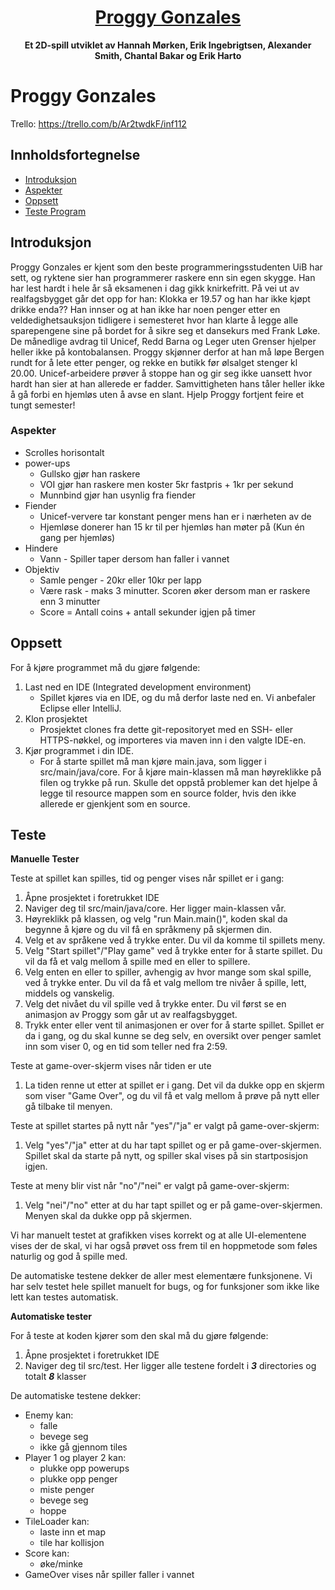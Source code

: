 <h1 align="center">
  <a href="https://git.app.uib.no/Erik.Ingebrigtsen/inf112.proggy-gonzales">
    Proggy Gonzales
  </a>
</h1>

<p align="center">
  <strong>Et 2D-spill utviklet av Hannah Mørken, Erik Ingebrigtsen, Alexander Smith, Chantal Bakar og Erik Harto</strong><br>
</p>

# Proggy Gonzales
Trello: https://trello.com/b/Ar2twdkF/inf112

## Innholdsfortegnelse
-   [Introduksjon](#introduksjon)
-   [Aspekter](#aspekter)
-   [Oppsett](#oppsett)
-   [Teste Program](#teste)


## Introduksjon
Proggy Gonzales er kjent som den beste programmeringsstudenten UiB har sett, og ryktene sier han programmerer raskere enn sin egen skygge. Han har lest hardt i hele år så eksamenen i dag gikk knirkefritt. På vei ut av realfagsbygget går det opp for han: Klokka er 19.57 og han har ikke kjøpt drikke enda?? Han innser og at han ikke har noen penger etter en veldedighetsauksjon tidligere i semesteret hvor han klarte å legge alle sparepengene sine på bordet for å sikre seg et dansekurs med Frank Løke. De månedlige avdrag til Unicef, Redd Barna og Leger uten Grenser hjelper heller ikke på kontobalansen. Proggy skjønner derfor at han må løpe Bergen rundt for å lete etter penger, og rekke en butikk før ølsalget stenger kl 20.00. Unicef-arbeidere prøver å stoppe han og gir seg ikke uansett hvor hardt han sier at han allerede er fadder. Samvittigheten hans tåler heller ikke å gå forbi en hjemløs uten å avse en slant. Hjelp Proggy fortjent feire et tungt semester!

### Aspekter
- Scrolles horisontalt 
- power-ups 
    * Gullsko gjør han raskere
    * VOI gjør han raskere men koster 5kr fastpris + 1kr per sekund
    * Munnbind gjør han usynlig fra fiender
- Fiender
    * Unicef-ververe tar konstant penger mens han er i nærheten av de
    * Hjemløse donerer han 15 kr til per hjemløs han møter på (Kun én gang per hjemløs)
- Hindere
    * Vann - Spiller taper dersom han faller i vannet
- Objektiv
    * Samle penger - 20kr eller 10kr per lapp
    * Være rask - maks 3 minutter. Scoren øker dersom man er raskere enn 3 minutter
    * Score = Antall coins + antall sekunder igjen på timer


## Oppsett
For å kjøre programmet må du gjøre følgende: 

1. Last ned en IDE (Integrated development environment)
    * Spillet kjøres via en IDE, og du må derfor laste ned en. Vi anbefaler Eclipse eller IntelliJ. 
2. Klon prosjektet 
    * Prosjektet clones fra dette git-repositoryet med en SSH- eller HTTPS-nøkkel, og importeres via maven inn i den valgte IDE-en. 
3. Kjør programmet i din IDE. 
    * For å starte spillet må man kjøre main.java, som ligger i src/main/java/core. For å kjøre main-klassen må man høyreklikke på filen og trykke på run.
Skulle det oppstå problemer kan det hjelpe å legge til resource mappen som en source folder, hvis den ikke allerede er gjenkjent som en source.

## Teste
**Manuelle Tester**

Teste at spillet kan spilles, tid og penger vises når spillet er i gang:
1. Åpne prosjektet i foretrukket IDE
2. Naviger deg til src/main/java/core. Her ligger main-klassen vår.
3. Høyreklikk på klassen, og velg "run Main.main()", koden skal da begynne å kjøre og du vil få en språkmeny på skjermen din.
4. Velg et av språkene ved å trykke enter. Du vil da komme til spillets meny.
5. Velg "Start spillet"/"Play game" ved å trykke enter for å starte spillet. Du vil da få et valg mellom å spille med en eller to spillere.
6. Velg enten en eller to spiller, avhengig av hvor mange som skal spille, ved å trykke enter. Du vil da få et valg mellom tre nivåer å spille, lett, middels og vanskelig. 
7. Velg det nivået du vil spille ved å trykke enter. Du vil først se en animasjon av Proggy som går ut av realfagsbygget.
8. Trykk enter eller vent til animasjonen er over for å starte spillet. Spillet er da i gang, og du skal kunne se deg selv, en oversikt over penger samlet inn som viser 0, og en tid som teller ned fra 2:59. 

Teste at game-over-skjerm vises når tiden er ute
1. La tiden renne ut etter at spillet er i gang. Det vil da dukke opp en skjerm som viser "Game Over", og du vil få et valg mellom å prøve på nytt eller gå tilbake til menyen.

Teste at spillet startes på nytt når "yes"/"ja" er valgt på game-over-skjerm:
1. Velg "yes"/"ja" etter at du har tapt spillet og er på game-over-skjermen. Spillet skal da starte på nytt, og spiller skal vises på sin startposisjon igjen.

Teste at meny blir vist når "no"/"nei" er valgt på game-over-skjerm:
1. Velg "nei"/"no" etter at du har tapt spillet og er på game-over-skjermen. Menyen skal da dukke opp på skjermen.

Vi har manuelt testet at grafikken vises korrekt og at alle UI-elementene vises der de skal, vi har også prøvet oss frem til en hoppmetode som føles naturlig og god å spille med.

De automatiske testene dekker de aller mest elementære funksjonene.
Vi har selv testet hele spillet manuelt for bugs, og for funksjoner som ikke like lett kan testes automatisk.

**Automatiske tester**

For å teste at koden kjører som den skal må du gjøre følgende:

1. Åpne prosjektet i foretrukket IDE
2. Naviger deg til src/test. Her ligger alle testene fordelt i **_3_** directories og totalt **_8_** klasser

De automatiske testene dekker:
- Enemy kan:
	* falle
	* bevege seg
	* ikke gå gjennom tiles
- Player 1 og player 2 kan:
	* plukke opp powerups
	* plukke opp penger
	* miste penger
	* bevege seg
	* hoppe
- TileLoader kan:
	* laste inn et map
	* tile har kollisjon
- Score kan:
	* øke/minke	
- GameOver vises når spiller faller i vannet



